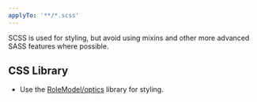 ```yaml
---
applyTo: '**/*.scss'
---
```


SCSS is used for styling, but avoid using mixins and other more advanced SASS features
where possible.

## CSS Library
- Use the [RoleModel/optics](https://github.com/RoleModel/optics) library for styling.
